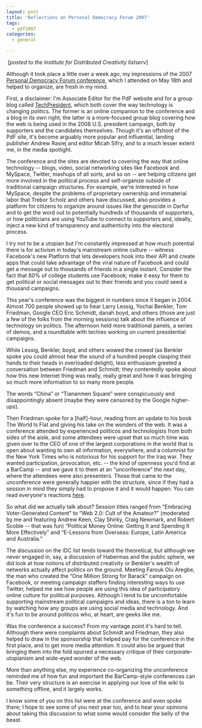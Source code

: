 ```yaml
---
layout: post
title: 'Reflections on Personal Democracy Forum 2007'
tags:
  - pdf2007
categories:
  - general

---
```


 [<em>posted to the Institute for Distributed Creativity listserv</em>]

Although it took place a little over a week ago, my impressions of the 2007 <a href="http://www.personaldemocracy.com">Personal Democracy Forum conference</a>, which I attended on May 18th and helped to organize, are fresh in my mind.

First, a disclaimer: I'm Associate Editor for the PdF website and for a group blog called <a href="http://www.techpresident.com">TechPresident</a>, which both cover the way technology is changing politics.  The former is an online companion to the conference and a blog in its own right; the latter is a more-focused group blog covering how the web is being used in the 2008 U.S. president campaign, both by supporters and the candidates themselves.  Though it's an offshoot of the PdF site, it's become arguably more popular and influential, landing publisher Andrew Rasiej and editor Micah Sifry, and to a much lesser extent me, in the media spotlight.

The conference and the sites are devoted to covering the way that online technology -- blogs, video, social networking sites like Facebook and MySpace, Twitter, mashups of all sorts, and so on -- are helping citizens get more involved in the political process and self-organize outside of traditional campaign structures.  For example, we're interested in how MySpace, despite the problems of proprietary ownership and immaterial labor that Trebor Scholz and others have discussed, also provides a platform for citizens to organize around issues like the genocide in Darfur and to get the word out to potentially hundreds of thousands of supporters, or how politicians are using YouTube to connect to supporters and, ideally, inject a new kind of transparency and authenticity into the electoral process.

I try not to be a utopian but I'm constantly impressed at how much potential there is for activism in today's mainstream online culture -- witness Facebook's new Platform that lets developers hook into their API and create apps that could take advantage of the viral nature of Facebook and could get a message out to thousands of friends in a single instant.  Consider the fact that 80% of college students use Facebook; make it easy for them to get political or social messages out to their friends and you could seed a thousand campaigns.

This year's conference was the biggest in numbers since it began in 2004.  Almost 700 people showed up to hear Larry Lessig, Yochai Benkler, Tom Friedman, Google CEO Eric Schmidt, danah boyd, and others (those are just a few of the folks from the morning sessions) talk about the influence of technology on politics.  The afternoon held more traditional panels, a series of demos, and a roundtable with techies working on current presidential campaigns.

While Lessig, Benkler, boyd, and others wowed the crowed (as Benkler spoke you could almost hear the sound of a hundred people clasping their hands to their heads in overloaded delight), less enthusiasm greeted a conversation between Friedman and Schmidt; they contentedly spoke about how this new Internet thing was really, really great and how it was bringing so much more information to so many more people.

The words “China” or “Tiananmen Square” were conspicuously and disappointingly absent (maybe they were censored by the Google higher-ups).

Then Friedman spoke for a [half]-hour, reading from an update to his book The World Is Flat and giving his take on the wonders of the web.  It was a conference attended by experienced politicos and technologists from both sides of the aisle, and some attendees were upset that so much time was given over to the CEO of one of the largest corporations in the world that is open about wanting to own all information, everywhere, and a columnist for the New York Times who is notorious for his support for the Iraq war.  They wanted participation, provocation, etc. -- the kind of openness you'd find at a BarCamp -- and we gave it to them at an “unconference” the next day, where the attendees were also presenters.  Those that came to the unconference were generally happier with the structure, since if they had a session in mind they simply had to propose it and it would happen.  You can read everyone's reactions <a href="http://www.technorati.com/tag/pdf2007">here</a>.

So what did we actually talk about? Session titles ranged from “Embracing Voter-Generated Content” to “Web 2.0: Cult of the Amateur?” (moderated by me and featuring Andrew Keen, Clay Shirky, Craig Newmark, and Robert Scoble -- that was fun) “Political Money Online: Getting It and Spending It More Effectively” and  “E-Lessons from Overseas: Europe, Latin America and Australia.”

The discussion on the iDC list tends toward the theoretical, but although we never engaged in, say, a discussion of Habermas and the public sphere, we did look at how notions of distributed creativity or Benkler's wealth of networks actually affect politics on the ground.  Meeting Farouk Olu Aregbe, the man who created the “One Million Strong for Barack” campaign on Facebook, or meeting campaign staffers finding interesting ways to use Twitter, helped me see how people are using this idea of participatory online culture for political purposes.  Although I tend to be uncomfortable supporting mainstream political campaigns and ideas, there is a ton to learn by watching how any groups are using social media and technology.  And it's fun to be around politicos who, at heart, are geeks like me.

Was the conference a success?  From my vantage point it's hard to tell.  Although there were complaints about Schmidt and Friedman, they also helped to draw in the sponsorship that helped pay for the conference in the first place, and to get more media attention.  It could also be argued that bringing them into the fold spurred a necessary critique of their corporate-utopianism and wide-eyed wonder of the web.

More than anything else, my experience co-organizing the unconference reminded me of how fun and important the BarCamp-style conferences can be.  Their very structure is an exercise in applying our love of the wiki to something offline, and it largely works.

I know some of you on this list were at the conference and even spoke there; I hope to see some of you next year too, and to hear your opinions about taking this discussion to what some would consider the belly of the beast.
